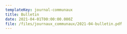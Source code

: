 ```yaml
---
templateKey: journal-communaux
title: Bulletin
date: 2021-04-01T00:00:00.000Z
file: /files/journaux_communaux/2021-04-bulletin.pdf
---
```

